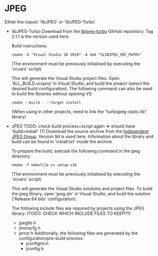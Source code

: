 
# JPEG

Either the classic 'libJPEG' or 'libJPEG-Turbo'.

  * libJPEG-Turbo
    Download from the [libjpeg-turbo](https://github.com/libjpeg-turbo/libjpeg-turbo) GitHub repository.
    Tag 2.1.1 is the version used here.

    Build instructions:
    ```batch
    cmake -G "Visual Studio 16 2019" -A x64 "%LIBJPEG_SRC_PATH%"
    ```
    (The environment must be previously initialised by executing the 'vcvars' script)

    This will generate the Visual Studio project files.
    Open 'ALL_BUILD.vcxproj' in Visual Studio, and build the project (select the desired build configuration).
    The following command can also be used to build the libraries without opening VS:
    ```batch
    cmake --build . --target install
    ```
    (When using in other projects, need to link the "turbojpeg-static.lib" library)




  * JPEG
TODO: check build process+script again => should have 'build+install' (?)
    Download the source archive from the [Independent JPEG Group](http://www.ijg.org/).
    Version 9d is used here.
    Information about the library and build can be found in 'install.txt' inside the archive.

    To prepare the build, execute the following command in the jpeg directory:
    ```batch
    nmake -f makefile.vs setup-v16
    ```
    (The environment must be previously initialised by executing the 'vcvars' script)

    This will generate the Visual Studio solutions and project files.
    To build the jpeg library, open 'jpeg.sln' in Visual Studio, and build the solution ('Release 64 bits' configuration).

    The following include files are required by projects using the JPEG library:
    (TODO: CHECK WHICH INCLUDE FILES TO KEEP!?!)
    - jpeglib.h
    - jmorecfg.h
    - jerror.h
    Additionally, the following files are generated by the configuration/pre-build process:
      - jconfigint.h
      - jconfig.h

